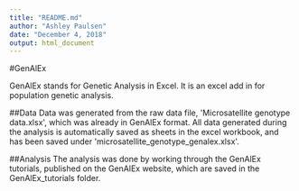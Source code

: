 ```yaml
---
title: "README.md"
author: "Ashley Paulsen"
date: "December 4, 2018"
output: html_document
---
```


#GenAlEx

GenAlEx stands for Genetic Analysis in Excel. It is an excel add in for population genetic analysis.

##Data
Data was generated from the raw data file, 'Microsatellite genotype data.xlsx', which was already in GenAlEx format.
All data generated during the analysis is automatically saved as sheets in the excel workbook, and has been saved under 'microsatellite_genotype_genalex.xlsx'.

##Analysis
The analysis was done by working through the GenAlEx tutorials, published on the GenAlEx website, which are saved in the GenAlEx_tutorials folder.